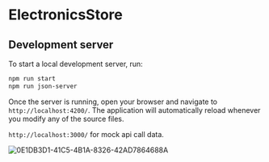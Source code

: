 # ElectronicsStore

## Development server

To start a local development server, run:

```bash
npm run start
npm run json-server
```

Once the server is running, open your browser and navigate to `http://localhost:4200/`. The application will automatically reload whenever you modify any of the source files.

`http://localhost:3000/` for mock api call data.

![0E1DB3D1-41C5-4B1A-8326-42AD7864688A](https://github.com/user-attachments/assets/ca38cf8c-e494-4b6f-bc3f-9fdf1155d2d5)
